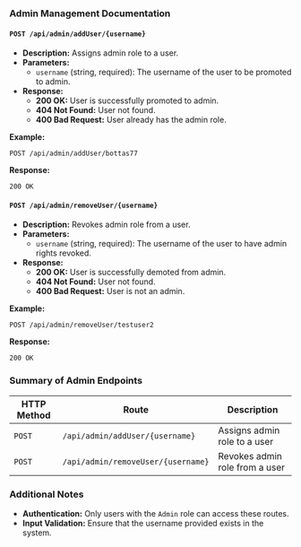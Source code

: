 ﻿### Admin Management Documentation

#### `POST /api/admin/addUser/{username}`
- **Description:** Assigns admin role to a user.
- **Parameters:**
    - `username` (string, required): The username of the user to be promoted to admin.
- **Response:**
    - **200 OK:** User is successfully promoted to admin.
    - **404 Not Found:** User not found.
    - **400 Bad Request:** User already has the admin role.

**Example:**
```http
POST /api/admin/addUser/bottas77
```

**Response:**
```http
200 OK
```

#### `POST /api/admin/removeUser/{username}`
- **Description:** Revokes admin role from a user.
- **Parameters:**
    - `username` (string, required): The username of the user to have admin rights revoked.
- **Response:**
    - **200 OK:** User is successfully demoted from admin.
    - **404 Not Found:** User not found.
    - **400 Bad Request:** User is not an admin.

**Example:**
```http
POST /api/admin/removeUser/testuser2
```

**Response:**
```http
200 OK
```

### Summary of Admin Endpoints

| HTTP Method | Route                                | Description                              |
|-------------|--------------------------------------|------------------------------------------|
| `POST`      | `/api/admin/addUser/{username}`      | Assigns admin role to a user             |
| `POST`      | `/api/admin/removeUser/{username}`   | Revokes admin role from a user           |

### Additional Notes
- **Authentication:** Only users with the `Admin` role can access these routes.
- **Input Validation:** Ensure that the username provided exists in the system.